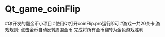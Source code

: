 # Qt_game_coinFlip
#Qt开发的翻金币小项目 
#使用Qt打开coinFlip.pro运行即可
#游戏一共20关卡,游戏规则: 点击金币自动反转周围金币 完成将所有金币翻转为金色游戏胜利
